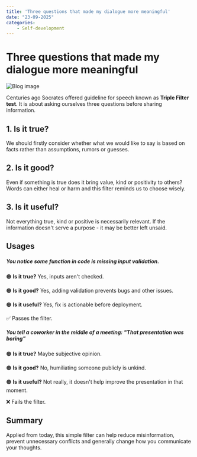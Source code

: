 ```yaml
---
title: 'Three questions that made my dialogue more meaningful'
date: "23-09-2025"
categories:
    - Self-development
---
```


# Three questions that made my dialogue more meaningful

![Blog image](/ro/ro-three-questions-dialogue.png)

Centuries ago Socrates offered guideline for speech known as **Triple Filter test**. It is about asking ourselves three questions before sharing information.

## 1. Is it true?

We should firstly consider whether what we would like to say is based on facts rather than assumptions, rumors or guesses.

## 2. Is it good?

Even if something is true does it bring value, kind or positivity to others? Words can either heal or harm and this filter reminds us to choose wisely.

## 3. Is it useful?

Not everything true, kind or positive is necessarily relevant. If the information doesn't serve a purpose - it may be better left unsaid.

## Usages

##### You notice some function in code is missing input validation.

🟠 **Is it true?** Yes, inputs aren't checked.

🟠 **Is it good?** Yes, adding validation prevents bugs and other issues.

🟠 **Is it useful?** Yes, fix is actionable before deployment.

✅ Passes the filter.

##### You tell a coworker in the middle of a meeting: "That presentation was boring"

🟠 **Is it true?** Maybe subjective opinion.

🟠 **Is it good?** No, humiliating someone publicly is unkind.

🟠 **Is it useful?** Not really, it doesn't help improve the presentation in that moment.

❌ Fails the filter.

## Summary

Applied from today, this simple filter can help reduce misinformation, prevent unnecessary conflicts and generally change how you communicate your thoughts.